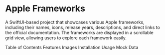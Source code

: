 # Apple Frameworks

A SwiftUI-based project that showcases various Apple frameworks, including their names, icons, release years, descriptions, and direct links to the official documentation. The frameworks are displayed in a scrollable grid view, allowing users to explore each framework easily.

Table of Contents
Features
Images
Installation
Usage
Mock Data
